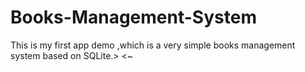 # Books-Management-System
This is my first app demo ,which is a very simple books management system based on SQLite.> <~

